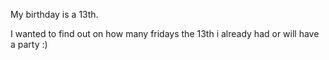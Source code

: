 My birthday is a 13th. 

I wanted to find out on how many fridays the 13th i already had or will have a party :)

